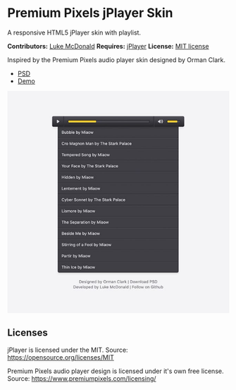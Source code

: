 # Premium Pixels jPlayer Skin

A responsive HTML5 jPlayer skin with playlist.

**Contributors:** [Luke McDonald](https://lukemcdonald.com)
**Requires:** [jPlayer](http://jplayer.org)
**License:** [MIT license](https://opensource.org/licenses/MIT)

Inspired by the Premium Pixels audio player skin designed by Orman Clark.

- [PSD](https://www.premiumpixels.com/freebies/custom-audio-player-skin-psd/)
- [Demo](http://lukemcdonald.github.io/jplayer-skin-premium-pixels/)

![Premium Pixels jPlayer Skin](screenshot-1.jpg)

## Licenses

jPlayer is licensed under the MIT.
Source: https://opensource.org/licenses/MIT

Premium Pixels audio player design is licensed under it's own free license.
Source: https://www.premiumpixels.com/licensing/

